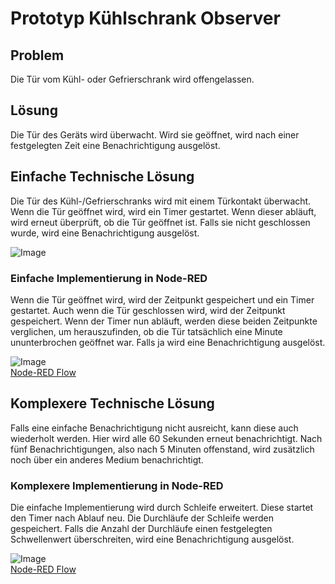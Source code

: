 # Prototyp Kühlschrank Observer

## Problem

Die Tür vom Kühl- oder Gefrierschrank wird offengelassen.

## Lösung

 Die Tür des Geräts wird überwacht. Wird sie geöffnet, wird nach einer festgelegten Zeit eine Benachrichtigung ausgelöst.

## Einfache Technische Lösung

Die Tür des Kühl-/Gefrierschranks wird mit einem Türkontakt überwacht. Wenn die Tür geöffnet wird, wird ein Timer gestartet. Wenn dieser abläuft, wird erneut überprüft, ob die Tür geöffnet ist. Falls sie nicht geschlossen wurde, wird eine Benachrichtigung ausgelöst.

![Image](analoger_prototyp.png?raw=true)

### Einfache Implementierung in Node-RED

Wenn die Tür geöffnet wird, wird der Zeitpunkt gespeichert und ein Timer gestartet. Auch wenn die Tür geschlossen wird, wird der Zeitpunkt gespeichert. Wenn der Timer nun abläuft, werden diese beiden Zeitpunkte verglichen, um herauszufinden, ob die Tür tatsächlich eine Minute ununterbrochen geöffnet war. Falls ja wird eine Benachrichtigung ausgelöst.

![Image](node-red_einfach.png?raw=true)\
[Node-RED Flow](node-red_einfach.json)

## Komplexere Technische Lösung

Falls eine einfache Benachrichtigung nicht ausreicht, kann diese auch wiederholt werden. Hier wird alle 60 Sekunden erneut benachrichtigt. Nach fünf Benachrichtigungen, also nach 5 Minuten offenstand, wird zusätzlich noch über ein anderes Medium benachrichtigt.

### Komplexere Implementierung in Node-RED

Die einfache Implementierung wird durch Schleife erweitert. Diese startet den Timer nach Ablauf neu. Die Durchläufe der Schleife werden gespeichert. Falls die Anzahl der Durchläufe einen festgelegten Schwellenwert überschreiten, wird eine Benachrichtigung ausgelöst.

![Image](node-red_komplex.png?raw=true)\
[Node-RED Flow](node-red_komplex.json)